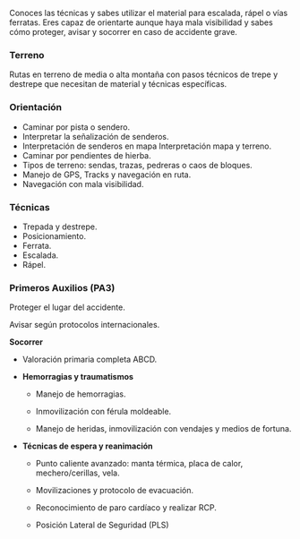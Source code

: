 Conoces las técnicas y sabes utilizar el material para escalada, rápel o vías ferratas. Eres capaz de orientarte aunque haya mala visibilidad y sabes cómo proteger, avisar y socorrer en caso de accidente grave.

### **Terreno**

Rutas en terreno de media o alta montaña con pasos técnicos de trepe y destrepe que necesitan de material y técnicas específicas.

### **Orientación**

- Caminar por pista o sendero.
- Interpretar la señalización de senderos.
- Interpretación de senderos en mapa Interpretación mapa y terreno.
- Caminar por pendientes de hierba.
- Tipos de terreno: sendas, trazas, pedreras o caos de bloques.
- Manejo de GPS, Tracks y navegación en ruta.
- Navegación con mala visibilidad.

### Técnicas

- Trepada y destrepe.
- Posicionamiento.
- Ferrata.
- Escalada.
- Rápel.

### **Primeros Auxilios (PA3)**

Proteger el lugar del accidente.

Avisar según protocolos internacionales.

**Socorrer**

- Valoración primaria completa ABCD.

- **Hemorragias y traumatismos**

  - Manejo de hemorragias.

  - Inmovilización con férula moldeable.

  - Manejo de heridas, inmovilización con vendajes y medios de fortuna.

- **Técnicas de espera y reanimación**

  - Punto caliente avanzado: manta térmica, placa de calor, mechero/cerillas, vela.

  - Movilizaciones y protocolo de evacuación.

  - Reconocimiento de paro cardíaco y realizar RCP.

  - Posición Lateral de Seguridad (PLS)

